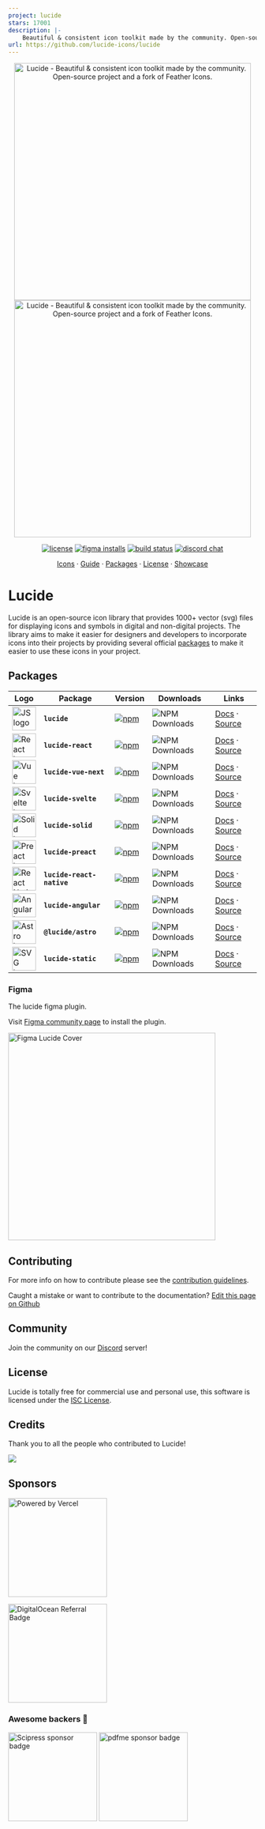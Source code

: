 ```yaml
---
project: lucide
stars: 17001
description: |-
    Beautiful & consistent icon toolkit made by the community. Open-source project and a fork of Feather Icons.
url: https://github.com/lucide-icons/lucide
---
```


<p align="center">
  <a href="https://github.com/lucide-icons/lucide#gh-light-mode-only">
    <img src="https://lucide.dev/lucide-logo-repo.svg#gh-light-mode-only" alt="Lucide - Beautiful & consistent icon toolkit made by the community. Open-source project and a fork of Feather Icons." width="480">
  </a>
  <a href="https://github.com/lucide-icons/lucide#gh-dark-mode-only">
    <img src="https://lucide.dev/lucide-logo-repo-dark.svg#gh-dark-mode-only" alt="Lucide - Beautiful & consistent icon toolkit made by the community. Open-source project and a fork of Feather Icons." width="480">
  </a>
</p>
<p align="center">
  <a href="https://github.com/lucide-icons/lucide/blob/main/LICENSE"><img src="https://img.shields.io/npm/l/lucide" alt="license"></a>
  <a href="https://www.figma.com/community/plugin/939567362549682242/Lucide-Icons"><img src="https://img.shields.io/badge/Figma-F24E1E?logo=figma&logoColor=white" alt="figma installs"></a>
  <a href="https://github.com/lucide-icons/lucide/actions/workflows/release.yml"><img src="https://github.com/lucide-icons/lucide/actions/workflows/release.yml/badge.svg" alt="build status"></a>
  <a href="https://discord.gg/EH6nSts"><img src="https://img.shields.io/discord/723074157486800936?label=chat&logo=discord&logoColor=%23ffffff&colorB=%237289DA" alt="discord chat"></a>
</p>
<p align="center">
  <a href="https://lucide.dev/icons/">Icons</a>
  ·
  <a href="https://lucide.dev/guide/">Guide</a>
  ·
  <a href="https://lucide.dev/packages">Packages</a>
  ·
  <a href="https://lucide.dev/license">License</a>
  ·
  <a href="https://lucide.dev/showcase">Showcase</a>
</p>

# Lucide

Lucide is an open-source icon library that provides 1000+ vector (svg) files for displaying icons and symbols in digital and non-digital projects. The library aims to make it easier for designers and developers to incorporate icons into their projects by providing several official [packages](https://lucide.dev/packages) to make it easier to use these icons in your project.

## Packages

| Logo | Package | Version | Downloads | Links |
| ---- | ------- | ------- | --------- | ----- |
| <img src="https://lucide.dev/framework-logos/js.svg" alt="JS logo" width="48"> | **`lucide`** | [![npm](https://img.shields.io/npm/v/lucide)](https://www.npmjs.com/package/lucide) | ![NPM Downloads](https://img.shields.io/npm/dw/lucide) | [Docs](https://lucide.dev/guide/packages/lucide) · [Source](./packages/lucide) |
| <img src="https://lucide.dev/framework-logos/react.svg" alt="React logo" width="48"> | **`lucide-react`** | [![npm](https://img.shields.io/npm/v/lucide-react)](https://www.npmjs.com/package/lucide-react) | ![NPM Downloads](https://img.shields.io/npm/dw/lucide-react) | [Docs](https://lucide.dev/guide/packages/lucide-react) · [Source](./packages/lucide-react) |
| <img src="https://lucide.dev/framework-logos/vue.svg" alt="Vue logo" width="48"> | **`lucide-vue-next`** | [![npm](https://img.shields.io/npm/v/lucide-vue-next)](https://www.npmjs.com/package/lucide-vue-next) | ![NPM Downloads](https://img.shields.io/npm/dw/lucide-vue-next) | [Docs](https://lucide.dev/guide/packages/lucide-vue-next) · [Source](./packages/lucide-vue-next) |
| <img src="https://lucide.dev/framework-logos/svelte.svg" alt="Svelte logo" width="48"> | **`lucide-svelte`** | [![npm](https://img.shields.io/npm/v/lucide-svelte)](https://www.npmjs.com/package/lucide-svelte) | ![NPM Downloads](https://img.shields.io/npm/dw/lucide-svelte) | [Docs](https://lucide.dev/guide/packages/lucide-svelte) · [Source](./packages/lucide-svelte) |
| <img src="https://lucide.dev/framework-logos/solid.svg" alt="Solid logo" width="48"> | **`lucide-solid`** | [![npm](https://img.shields.io/npm/v/lucide-solid)](https://www.npmjs.com/package/lucide-solid) | ![NPM Downloads](https://img.shields.io/npm/dw/lucide-solid) | [Docs](https://lucide.dev/guide/packages/lucide-solid) · [Source](./packages/lucide-solid) |
| <img src="https://lucide.dev/framework-logos/preact.svg" alt="Preact logo" width="48"> | **`lucide-preact`** | [![npm](https://img.shields.io/npm/v/lucide-preact)](https://www.npmjs.com/package/lucide-preact) | ![NPM Downloads](https://img.shields.io/npm/dw/lucide-preact) | [Docs](https://lucide.dev/guide/packages/lucide-preact) · [Source](./packages/lucide-preact) |
| <img src="https://lucide.dev/framework-logos/react-native.svg" alt="React Native logo" width="48"> | **`lucide-react-native`** | [![npm](https://img.shields.io/npm/v/lucide-react-native)](https://www.npmjs.com/package/lucide-react-native) | ![NPM Downloads](https://img.shields.io/npm/dw/lucide-react-native) | [Docs](https://lucide.dev/guide/packages/lucide-react-native) · [Source](./packages/lucide-react-native) |
| <img src="https://lucide.dev/framework-logos/angular.svg" alt="Angular logo" width="48"> | **`lucide-angular`** | [![npm](https://img.shields.io/npm/v/lucide-angular)](https://www.npmjs.com/package/lucide-angular) | ![NPM Downloads](https://img.shields.io/npm/dw/lucide-angular) | [Docs](https://lucide.dev/guide/packages/lucide-angular) · [Source](./packages/lucide-angular) |
| <img src="https://lucide.dev/framework-logos/astro.svg" alt="Astro logo" width="48"> | **`@lucide/astro`** | [![npm](https://img.shields.io/npm/v/@lucide/astro)](https://www.npmjs.com/package/@lucide/astro) | ![NPM Downloads](https://img.shields.io/npm/dw/@lucide/astro) | [Docs](https://lucide.dev/guide/packages/lucide-astro) · [Source](./packages/astro) |
| <img src="https://lucide.dev/framework-logos/svg.svg" alt="SVG logo" width="48"> | **`lucide-static`** | [![npm](https://img.shields.io/npm/v/lucide-static)](https://www.npmjs.com/package/lucide-static) | ![NPM Downloads](https://img.shields.io/npm/dw/lucide-static) | [Docs](https://lucide.dev/guide/packages/lucide-static) · [Source](./packages/lucide-static) |

### Figma

The lucide figma plugin.

Visit [Figma community page](https://www.figma.com/community/plugin/939567362549682242/Lucide-Icons) to install the plugin.

<img width="420" src="https://www.figma.com/community/plugin/939567362549682242/thumbnail" alt="Figma Lucide Cover">

## Contributing

For more info on how to contribute please see the [contribution guidelines](https://github.com/lucide-icons/lucide/blob/main/CONTRIBUTING.md).

Caught a mistake or want to contribute to the documentation? [Edit this page on Github](https://github.com/lucide-icons/lucide/blob/main/README.md)

## Community

Join the community on our [Discord](https://discord.gg/EH6nSts) server!

## License

Lucide is totally free for commercial use and personal use, this software is licensed under the [ISC License](https://github.com/lucide-icons/lucide/blob/main/LICENSE).

## Credits

Thank you to all the people who contributed to Lucide!

<a href="https://github.com/lucide-icons/lucide/graphs/contributors">

<img src="https://opencollective.com/lucide-icons/contributors.svg?width=800" />
</a>

## Sponsors

<a href="https://vercel.com?utm_source=lucide&utm_campaign=oss">
  <img src="docs/public/vercel.svg" alt="Powered by Vercel" width="200" />
</a>

<a href="https://www.digitalocean.com/?refcode=b0877a2caebd&utm_campaign=Referral_Invite&utm_medium=Referral_Program&utm_source=badge"><img src="docs/public/digitalocean.svg" width="200" alt="DigitalOcean Referral Badge" /></a>

### Awesome backers 🍺

<a href="https://www.scipress.io?utm_source=lucide"><img src="docs/public/sponsors/scipress.svg" width="180" alt="Scipress sponsor badge" /></a>
<a href="https://github.com/pdfme/pdfme"><img src="docs/public/sponsors/pdfme.svg" width="180" alt="pdfme sponsor badge" /></a>

